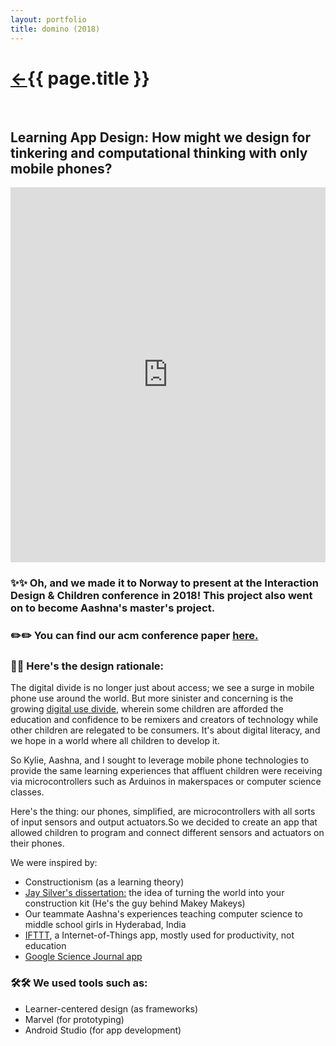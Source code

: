 ```yaml
---
layout: portfolio
title: domino (2018)
---
```

<h1><a href="/">&#8592;</a>{{ page.title }}</h1>
<br>
<h2> Learning App Design: How might we design for tinkering and computational thinking with only mobile phones?</h2>
<iframe src="https://docs.google.com/presentation/d/e/2PACX-1vQlBDrkUKOhJDZ7AICsePvXrDaghBOs5kVQMwAicLwZw80s6_Iw3DbLXjXtzXP97QYdI_PpFAL40gU7/embed?start=false&loop=false&delayms=3000" frameborder="0" width="100%" height="600px" allowfullscreen="true" mozallowfullscreen="true" webkitallowfullscreen="true"></iframe>
<h3>✨✨ Oh, and we made it to Norway to present at the Interaction Design & Children conference in 2018! This project also went on to become Aashna's master's project.</h3>
<h3>✏️✏️ You can find our acm conference paper <a href="https://dl.acm.org/doi/10.1145/3202185.3213524" target="\_blank"> here.</a></h3>


<h3>💭💭 Here's the design rationale: </h3>

The digital divide is no longer just about access; we see a surge in mobile phone use around the world.
But more sinister and concerning is the growing <a href="https://doi.org/10.1002/trtr.1603" target="\_blank">digital use divide</a>, wherein some children are afforded the education and confidence to be remixers and creators of technology
while other children are relegated to be consumers. It's about digital literacy, and we hope in a world where all children to develop it.

So Kylie, Aashna, and I sought to leverage mobile phone technologies to provide the same learning experiences that affluent children were receiving via microcontrollers such as Arduinos in makerspaces or computer science classes.

Here's the thing: our phones, simplified, are microcontrollers with all sorts of input sensors and output actuators.So we decided to create an app that allowed children to program and connect different sensors and actuators on their phones.

We were inspired by:
* Constructionism (as a learning theory)
* <a href="https://dspace.mit.edu/handle/1721.1/95590" target="\_blank">Jay Silver's dissertation:</a> the idea of turning the world into your construction kit (He's the guy behind Makey Makeys)
* Our teammate Aashna's experiences teaching computer science to middle school girls in Hyderabad, India
* <a href="https://ifttt.com/" target="\_blank">IFTTT</a>, a Internet-of-Things app, mostly used for productivity, not education
* <a href="https://sciencejournal.withgoogle.com/" target="\_blank">Google Science Journal app</a>

<h3>🛠️🛠️ We used tools such as:</h3>

* Learner-centered design (as frameworks)
* Marvel (for prototyping)
* Android Studio (for app development)
